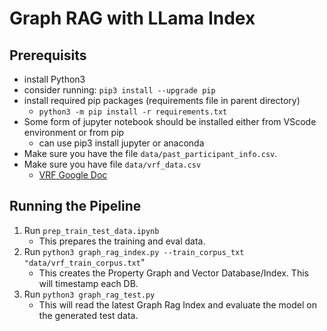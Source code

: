 # Graph RAG with LLama Index


## Prerequisits
* install Python3
* consider running: `pip3 install --upgrade pip`
* install required pip packages (requirements file in parent directory)
  * `python3 -m pip install -r requirements.txt`
* Some form of jupyter notebook should be installed either from VScode environment or from pip
  * can use pip3 install jupyter or anaconda
* Make sure you have the file `data/past_participant_info.csv`.
* Make sure you have file `data/vrf_data.csv`
    * [VRF Google Doc](https://docs.google.com/spreadsheets/d/1r2YDv79x8mYN38kMj3219y149B0_lgbNJ_-58NzO8jo/edit?gid=842370995#gid=842370995)

## Running the Pipeline
1. Run `prep_train_test_data.ipynb`
    * This prepares the training and eval data.
2. Run `python3 graph_rag_index.py --train_corpus_txt "data/vrf_train_corpus.txt`"
    * This creates the Property Graph and Vector Database/Index. This will timestamp each DB.
3. Run `python3 graph_rag_test.py`
    * This will read the latest Graph Rag Index and evaluate the model on the generated test data.


